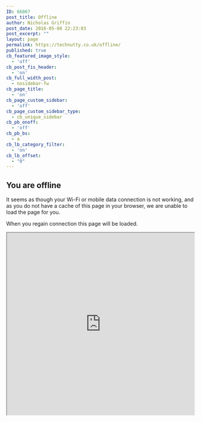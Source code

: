 ```yaml
---
ID: 66067
post_title: Offline
author: Nicholas Griffin
post_date: 2016-05-08 22:23:03
post_excerpt: ""
layout: page
permalink: https://technutty.co.uk/offline/
published: true
cb_featured_image_style:
  - 'off'
cb_post_fis_header:
  - 'on'
cb_full_width_post:
  - nosidebar-fw
cb_page_title:
  - 'on'
cb_page_custom_sidebar:
  - 'off'
cb_page_custom_sidebar_type:
  - cb_unique_sidebar
cb_pb_onoff:
  - 'off'
cb_pb_bs:
  - a
cb_lb_category_filter:
  - 'on'
cb_lb_offset:
  - "0"
---
```

<h2>You are offline</h2>
It seems as though your Wi-Fi or mobile data connection is not working, and as you do not have a cache of this page in your browser, we are unable to load the page for you.

When you regain connection this page will be loaded.

<div id="offline-game" style="background-color:transparent;">
<iframe src="https://technutty.co.uk/TicTac/" width="100%" height="490px"></iframe>
		</div><!--#game-->